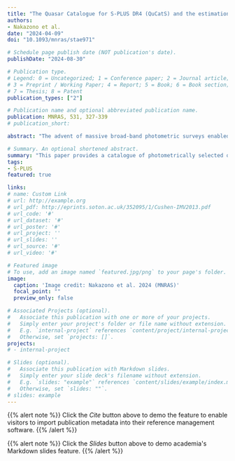 ```yaml
---
title: "The Quasar Catalogue for S-PLUS DR4 (QuCatS) and the estimation of photometric redshifts"
authors:
- Nakazono et al.
date: "2024-04-09"
doi: "10.1093/mnras/stae971"

# Schedule page publish date (NOT publication's date).
publishDate: "2024-08-30"

# Publication type.
# Legend: 0 = Uncategorized; 1 = Conference paper; 2 = Journal article;
# 3 = Preprint / Working Paper; 4 = Report; 5 = Book; 6 = Book section;
# 7 = Thesis; 8 = Patent
publication_types: ["2"]

# Publication name and optional abbreviated publication name.
publication: MNRAS, 531, 327-339
# publication_short:

abstract: "The advent of massive broad-band photometric surveys enabled photometric redshift estimates for unprecedented numbers of galaxies and quasars. These estimates can be improved using better algorithms or by obtaining complementary data such as narrow-band photometry, and broad-band photometry over an extended wavelength range. We investigate the impact of both approaches on photometric redshifts for quasars using data from Southern Photometric Local Universe Survey (S-PLUS) DR4, Galaxy Evolution Explorer (GALEX) DR6/7, and the unWISE catalog for the Wide-field Infrared Survey Explorer (WISE) in three machine learning methods: Random Forest, Flexible Conditional Density Estimation (FlexCoDE), and Bayesian Mixture Density Network (BMDN). Including narrow-band photometry improves the root-mean-square error by 11 per cent in comparison to a model trained with only broad-band photometry. Narrow-band information only provided an improvement of 3.8 per cent when GALEX and WISE colours were included. Thus, narrow bands play a more important role for objects that do not have GALEX or WISE counterparts, which respectively makes 92 per cent and 25 per cent of S-PLUS data considered here. Nevertheless, the inclusion of narrow-band information provided better estimates of the probability density functions obtained with FlexCoDE and BMDN. We publicly release a value-added catalogue of photometrically selected quasars with the photo-z predictions from all methods studied here. The catalogue provided with this work covers the S-PLUS DR4 area (∼3000 square degrees), containing 645 980, 244 912, 144 991 sources with the probability of being a quasar higher than, 80 per cent, 90 per cent, 95 per cent up to r < 21.3 and good photometry quality in the detection image. More quasar candidates can be retrieved from the S-PLUS data base by considering less restrictive selection criteria."

# Summary. An optional shortened abstract.
summary: "This paper provides a catalogue of photometrically selected quasars with the photo-z predictions from three machine learning methods: Random Forest, Flexible Conditional Density Estimation (FlexCoDE), and Bayesian Mixture Density Network (BMDN). The catalogue provided with this work covers the S-PLUS DR4 area (∼3000 square degrees), containing 645 980, 244 912, 144 991 sources with the probability of being a quasar higher than, 80 per cent, 90 per cent, 95 per cent up to r < 21.3 and good photometry quality in the detection image. More quasar candidates can be retrieved from the S-PLUS data base by considering less restrictive selection criteria."
tags:
- S-PLUS
featured: true

links:
# name: Custom Link
# url: http://example.org
# url_pdf: http://eprints.soton.ac.uk/352095/1/Cushen-IMV2013.pdf
# url_code: '#'
# url_dataset: '#'
# url_poster: '#'
# url_project: ''
# url_slides: ''
# url_source: '#'
# url_video: '#'

# Featured image
# To use, add an image named `featured.jpg/png` to your page's folder. 
image:
  caption: 'Image credit: Nakazono et al. 2024 (MNRAS)'
  focal_point: ""
  preview_only: false

# Associated Projects (optional).
#   Associate this publication with one or more of your projects.
#   Simply enter your project's folder or file name without extension.
#   E.g. `internal-project` references `content/project/internal-project/index.md`.
#   Otherwise, set `projects: []`.
projects:
# - internal-project

# Slides (optional).
#   Associate this publication with Markdown slides.
#   Simply enter your slide deck's filename without extension.
#   E.g. `slides: "example"` references `content/slides/example/index.md`.
#   Otherwise, set `slides: ""`.
# slides: example
---
```


{{% alert note %}}
Click the *Cite* button above to demo the feature to enable visitors to import publication metadata into their reference management software.
{{% /alert %}}

{{% alert note %}}
Click the *Slides* button above to demo academia's Markdown slides feature.
{{% /alert %}}

<!-- YOUR_COMMENT_HERE 
# Supplementary notes can be added here, including [code and math](https://sourcethemes.com/academic/docs/writing-markdown-latex/).
# the folder could be journal-article, conference-paper or preprint
-->